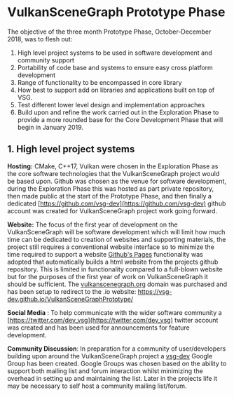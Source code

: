 # VulkanSceneGraph Prototype Phase

The objective of the three month Prototype Phase, October-December 2018, was to flesh out:

1. High level project systems to be used in software development and community support
2. Portability of code base and systems to ensure easy cross platform development
3. Range of functionality to be encompassed in core library
4. How best to support add on libraries and applications built on top of VSG.
5. Test different lower level design and implementation approaches
6. Build upon and refine the work carried out in the Exploration Phase to provide a more rounded base for the Core Development Phase that will begin in January 2019.

## 1. High level project systems
**Hosting:** CMake, C++17, Vulkan were chosen in the Exploration Phase as the core software technologies that the VulkanSceneGraph project would be based upon. Github was chosen as the venue for software development, during the Exploration Phase this was hosted as part private repository, then made public at the start of the Prototype Phase, and then finally a dedicated [https://github.com/vsg-dev](https://github.com/vsg-dev) github account was created for VulkanSceneGraph project work going forward.

**Website:** The focus of the first year of development on the VulkanSceneGraph will be software development which will limit how much time can be dedicated to creation of websites and supporting materials, the project still requires a conventional website interface so to minimize the time required to support a website [Github's Pages](https://help.github.com/articles/what-is-github-pages/) functionality was adopted that automatically builds a html website from the projects github repository.  This is limited in functionality compared to a full-blown website but for the purposes of the first year of work on VulkanSceneGraph it should be sufficient. The [vulkanscenegraph.org](http://www.vulkanscenegraph.org) domain was purchased and has been setup to redirect to the .io website: https://vsg-dev.github.io/VulkanSceneGraphPrototype/ 

**Social Media** : To help communicate with the wider software community a [https://twitter.com/dev_vsg](https://twitter.com/dev_vsg) twitter account was created and has been used for announcements for feature development.

**Community Discussion**: In preparation for a community of user/developers building upon around the VulkanSceneGraph project a [vsg-dev](https://groups.google.com/forum/#!forum/vsg-users) Google Group has been created.  Google Groups was chosen based on the ability to support both mailing list and forum interaction whilst minimizing the overhead in setting up and maintaining the list.  Later in the projects life it may be necessary to self host a community mailing list/forum.

